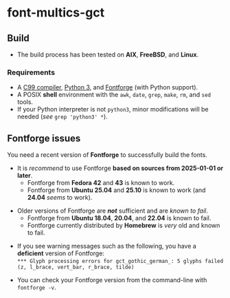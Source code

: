 <!-- SPDX-License-Identifier: Multics or MIT-0 -->
<!-- Copyright (c) 2025 Jeffrey H. Johnson -->
<!-- scspell-id: 73135104-9b3c-11f0-b48f-80ee73e9b8e7 -->
# font-multics-gct

## Build

* The build process has been tested on **AIX**, **FreeBSD**, and **Linux**.

### Requirements

* A [C99 compiler](https://gcc.gnu.org/), [Python 3](https://www.python.org/), and [Fontforge](https://fontforge.org/) (with Python support).
* A POSIX **shell** environment with the `awk`, `date`, `grep`, `make`, `rm`, and `sed` tools.
* If your Python interpreter is not `python3`, minor modifications will be needed (*see* `grep 'python3' *`).

## Fontforge issues

You need a recent version of **Fontforge** to successfully build the fonts.

* It is *recommend* to use Fontforge **based on sources from 2025-01-01 or later**.
  * Fontforge from **Fedora 42** and **43** is known to work.
  * Fontforge from **Ubuntu 25.04** and **25.10** is known to work (and **24.04** *seems* to work).
[]()

[]()
* Older versions of Fontforge are ***not*** sufficient and are *known to fail*.
  * Fontforge from **Ubuntu 18.04**, **20.04**, and **22.04** is known to fail.
  * Fontforge currently distributed by **Homebrew** is *very* old and known to fail.
[]()

[]()
* If you see warning messages such as the following, you have a **deficient** version of Fontforge:
  \
  `*** Glyph processing errors for gct_gothic_german_: 5 glyphs failed (z, l_brace, vert_bar, r_brace, tilde)`
[]()

[]()
*  You can check your Fontforge version from the command-line with `fontforge -v`.
